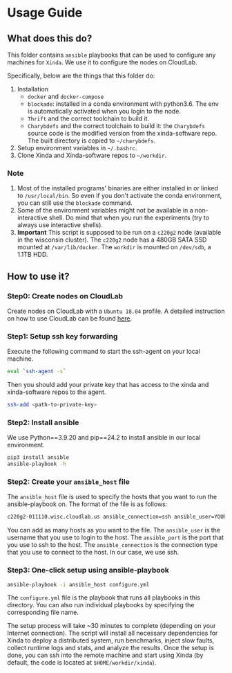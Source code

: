 # Usage Guide

## What does this do?

This folder contains `ansible` playbooks that can be used to configure any machines for `Xinda`. We use it to configure the nodes on CloudLab.

Specifically, below are the things that this folder do:

1. Installation
    - `docker` and `docker-compose`
    - `blockade`: installed in a conda environment with python3.6. The env is automatically activated when you login to the node.
    - `Thrift` and the correct toolchain to build it.
    - `Charybdefs` and the correct toolchain to build it: the `Charybdefs` source code is the modified version from the xinda-software repo. The built directory is copied to `~/charybdefs`.
2. Setup environment variables in `~/.bashrc`.
3. Clone Xinda and Xinda-software repos to `~/workdir`.

### Note

1. Most of the installed programs' binaries are either installed in or linked to `/usr/local/bin`. So even if you don't activate the conda environment, you can still use the `blockade` command.
2. Some of the environment variables might not be available in a non-interactive shell. Do mind that when you run the experiments (try to always use interactive shells).
3. **Important** This script is supposed to be run on a `c220g2` node (available in the wisconsin cluster). The `c220g2` node has a 480GB SATA SSD mounted at `/var/lib/docker`. The `workdir` is mounted on `/dev/sdb`, a 1.1TB HDD.

## How to use it?

### Step0: Create nodes on CloudLab

Create nodes on CloudLab with a `Ubuntu 18.04` profile. A detailed instruction on how to use CloudLab can be found [here](https://docs.cloudlab.us/getting-started.html).

### Step1: Setup ssh key forwarding

Execute the following command to start the ssh-agent on your local machine.

```bash
eval `ssh-agent -s`
```

Then you should add your private key that has access to the xinda and xinda-software repos to the agent.

```bash
ssh-add <path-to-private-key>
```

### Step2: Install ansible

We use Python==3.9.20 and pip==24.2 to install ansible in our local environment.

```bash
pip3 install ansible
ansible-playbook -h
```

### Step2: Create your `ansible_host` file

The `ansible_host` file is used to specify the hosts that you want to run the ansible-playbook on. The format of the file is as follows:

```bash
c220g2-011110.wisc.cloudlab.us ansible_connection=ssh ansible_user=YOUR_USERNAME ansible_port=22
```

You can add as many hosts as you want to the file. The `ansible_user` is the username that you use to login to the host. The `ansible_port` is the port that you use to ssh to the host. The `ansible_connection` is the connection type that you use to connect to the host. In our case, we use ssh.

### Step3: One-click setup using ansible-playbook

```bash
ansible-playbook -i ansible_host configure.yml
```

The `configure.yml` file is the playbook that runs all playbooks in this directory. You can also run individual playbooks by specifying the corresponding file name.

The setup process will take ~30 minutes to complete (depending on your Internet connection). The script will install all necessary dependencies for Xinda to deploy a distributed system, run benchmarks, inject slow faults, collect runtime logs and stats, and analyze the results. Once the setup is done, you can ssh into the remote machine and start using Xinda (by default, the code is located at `$HOME/workdir/xinda`).
